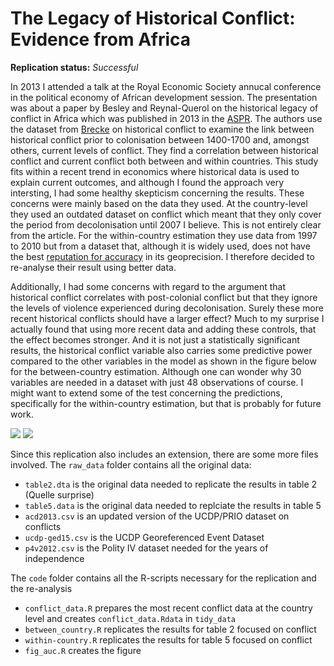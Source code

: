 The Legacy of Historical Conflict: Evidence from Africa
==============

**Replication status:** *Successful*

In 2013 I attended a talk at the Royal Economic Society annucal conference in the political economy of African development session.
The presentation was about a paper by Besley and Reynal-Querol on the historical legacy of conflict in Africa which was published in 2013 in the [ASPR](http://dx.doi.org/10.1017/S0003055414000161). 
The authors use the dataset from [Brecke](http://www.cgeh.nl/data) on historical conflict to examine the link between 
historical conflict prior to colonisation between 1400-1700 and, amongst others, current levels of conflict. 
They find a correlation between historical conflict and current conflict both between and within countries. 
This study fits within a recent trend in economics where historical data is used to explain current outcomes, and although I found the approach very intersting, I had some healthy skepticism concerning the results. 
These concerns were mainly based on the data they used. 
At the country-level they used an outdated dataset on conflict which meant that they only cover the period from decolonisation until 2007 I believe.
This is not entirely clear from the article. 
For the within-country estimation they use data from 1997 to 2010 but from a dataset that, although it is widely used, does not have the best [reputation for accuracy](http://cac.sagepub.com/content/47/1/124.abstract) in its geoprecision.
I therefore decided to re-analyse their result using better data. 

Additionally, I had some concerns with regard to the argument that historical conflict correlates with post-colonial conflict but that they ignore the levels of violence experienced during decolonisation. 
Surely these more recent historical conflicts should have a larger effect?
Much to my surprise I actually found that using more recent data and adding these controls, that the effect becomes stronger. 
And it is not just a statistically significant results, the historical conflict variable also carries some predictive power compared to the other variables in the model as shown in the figure below for the between-country estimation.
Although one can wonder why 30 variables are needed in a dataset with just 48 observations of course. 
I might want to extend some of the test concerning the predictions, specifically for the within-country estimation, but that is probably for future work. 

![](http://i.imgur.com/sc9ctQS.png)
![](http://i.imgur.com/ZNpYhQk.png)

Since this replication also includes an extension, there are some more files involved.
The `raw_data` folder contains all the original data:

* `table2.dta` is the original data needed to replicate the results in table 2 (Quelle surprise)
* `table5.data` is the original data needed to replciate the results in table 5
* `acd2013.csv` is an updated version of the UCDP/PRIO dataset on conflicts
* `ucdp-ged15.csv` is the UCDP Georeferenced Event Dataset
* `p4v2012.csv` is the Polity IV dataset needed for the years of independence

The `code` folder contains all the R-scripts necessary for the replication and the re-analysis

* `conflict_data.R` prepares the most recent conflict data at the country level and creates `conflict_data.Rdata` in `tidy_data`
* `between_country.R` replicates the results for table 2 focused on conflict
* `within-country.R` replicates the results for table 5 focused on conflict
* `fig_auc.R` creates the figure








